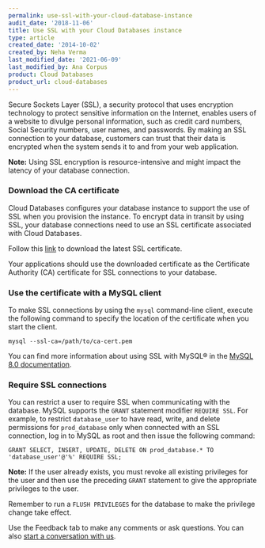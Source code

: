 ```yaml
---
permalink: use-ssl-with-your-cloud-database-instance
audit_date: '2018-11-06'
title: Use SSL with your Cloud Databases instance
type: article
created_date: '2014-10-02'
created_by: Neha Verma
last_modified_date: '2021-06-09'
last_modified_by: Ana Corpus
product: Cloud Databases
product_url: cloud-databases
---
```


Secure Sockets Layer (SSL), a security protocol that uses encryption
technology to protect sensitive information on the Internet, enables 
users of a website to divulge personal information, such as credit 
card numbers, Social Security numbers, user names, and passwords. By 
making an SSL connection to your database, customers can trust that 
their data is encrypted when the system sends it to and from your web
application.

**Note:** Using SSL encryption is resource-intensive and might impact
the latency of your database connection.

### Download the CA certificate

Cloud Databases configures your database instance to support the use of
SSL when you provision the instance. To encrypt data in transit by using
SSL, your database connections need to use an SSL certificate
associated with Cloud Databases.

Follow this [link](https://docs.rackspace.com/docs/cloud-databases/v1/general-api-info/using-ssl)
to download the latest SSL certificate.

Your applications should use the downloaded certificate as the Certificate
Authority (CA) certificate for SSL connections to your database.

### Use the certificate with a MySQL client

To make SSL connections by using the `mysql` command-line client, execute the following
command to specify the location of the certificate when you start the client.

    mysql --ssl-ca=/path/to/ca-cert.pem

You can find more information about using SSL with MySQL&reg; in the [MySQL
8.0 documentation](https://dev.mysql.com/doc/refman/8.0/en/group-replication-secure-socket-layer-support-ssl.html).

### Require SSL connections

You can restrict a user to require SSL when
communicating with the database. MySQL supports the `GRANT` statement
modifier `REQUIRE SSL`. For example, to restrict `database_user` to have
read, write, and delete permissions for `prod_database` only when
connected with an SSL connection, log in to MySQL as root and then issue
the following command:

    GRANT SELECT, INSERT, UPDATE, DELETE ON prod_database.* TO 'database_user'@'%' REQUIRE SSL;

**Note:** If the user already exists, you must revoke all existing
privileges for the user and then use the preceding `GRANT` statement to
give the appropriate privileges to the user.

Remember to run a `FLUSH PRIVILEGES` for the database to make the
privilege change take effect.

Use the Feedback tab to make any comments or ask questions. You can also [start a conversation with us](https://www.rackspace.com/contact).
